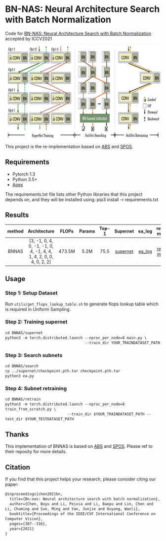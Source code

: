 BN-NAS: Neural Architecture Search with Batch Normalization
=========================================
Code for [BN-NAS: Neural Architecture Search with Batch Normalization](https://arxiv.org/abs/2108.07375) accepted by ICCV2021

<!-- ![introduce image](framework.png) -->
<img width="740" height="300" src="framework.png"/>


This project is the re-implementation based on [ABS](https://github.com/megvii-model/AngleNAS) and [SPOS](https://github.com/megvii-model/SinglePathOneShot).

## Requirements
- Pytorch 1.3
- Python 3.5+
- [Apex](https://github.com/NVIDIA/apex)

The requirements.txt file lists other Python libraries that this project depends on, and they will be installed using:
pip3 install -r requirements.txt

## Results
|method|    Architecture         |  FLOPs    |   Params |   Top-1   | Supernet| ea_log| retrain model|
|:------:|:---------------------------:|:----------:|:----------:|:----------:|:----------:|:----------:|:----------:|
|BNNAS|[3, -1, 0, 4, 0, -1, -1, 0, 4, -1, 4, 4, 1, 4, 2, 0, 0, 4, 0, 2, 2]  |   473.5M    |	  5.2M    |     75.5    | [supernet](https://drive.google.com/file/d/1FgDm_FX7x1EK2yR0l6flAevp9YyZCaKB/view?usp=sharing)| [ea_log](https://drive.google.com/file/d/1PCsfX9le8H8RmLaBHApL2tSr6Cxmi_EX/view?usp=sharing)| [retrain model](https://drive.google.com/file/d/1PiSZeXnGMTDm1oWraAkBGgsc0dlujexu/view?usp=sharing) |


## Usage
### Step 1: Setup Dataset
Run `utils/get_flops_lookup_table.sh` to generate flops lookup table which is required in Uniform Sampling.

### Step 2: Training supernet
```
cd BNNAS/supernet
python3 -m torch.distributed.launch --nproc_per_node=8 main.py \
                                    --train_dir YOUR_TRAINDATASET_PATH
```

### Step 3: Search subnets
```
cd BNNAS/search
cp ../supernet/checkpoint.pth.tar checkpoint.pth.tar
python3 ea.py
```

### Step 4: Subnet retraining
```
cd BNNAS/retrain
python3 -m torch.distributed.launch --nproc_per_node=8 train_from_scratch.py \
                            --train_dir $YOUR_TRAINDATASET_PATH --test_dir $YOUR_TESTDATASET_PATH
```

## Thanks
This implementation of BNNAS is based on [ABS](https://github.com/megvii-model/AngleNAS) and [SPOS](https://github.com/megvii-model/SinglePathOneShot). Please ref to their reposity for more details.

## Citation
If you find that this project helps your research, please consider citing our paper:
```
@inproceedings{chen2021bn,
  title={Bn-nas: Neural architecture search with batch normalization},
  author={Chen, Boyu and Li, Peixia and Li, Baopu and Lin, Chen and Li, Chuming and Sun, Ming and Yan, Junjie and Ouyang, Wanli},
  booktitle={Proceedings of the IEEE/CVF International Conference on Computer Vision},
  pages={307--316},
  year={2021}
}
```
